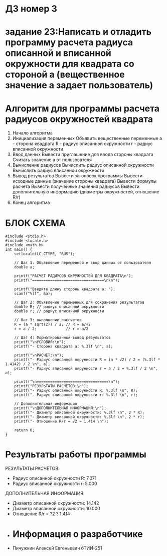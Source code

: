 # ДЗ номер 3
#  задание 23:Написать и отладить программу расчета радиуса описанной и вписанной окружности для квадрата со стороной  а (вещественное значение а задает пользователь)
# Алгоритм для программы расчета радиусов окружностей квадрата
1. Начало алгоритма
2. Инициализация переменных
Объявить вещественные переменные
a - сторона квадрата
R - радиус описанной окружности
r - радиус вписанной окружности
3. Ввод данных
Вывести приглашение для ввода стороны квадрата
Считать значение a от пользователя
4. Вычисление радиусов
Вычислить радиус описанной окружности
Вычислить радиус вписанной окружности
5. Вывод результатов
Вывести заголовок программы
Вывести исходные данные (значение стороны квадрата)
Вывести формулы расчета
Вывести полученные значения радиусов
Вывести дополнительную информацию (диаметры окружностей, отношение R/r)
6. Конец алгоритма

# БЛОК СХЕМА

~~~
#include <stdio.h>
#include <locale.h>
#include <math.h>
int main() {
    setlocale(LC_CTYPE, "RUS");

    // Шаг 1: Объявление переменной и ввод данных от пользователя
    double a;

    printf("РАСЧЕТ РАДИУСОВ ОКРУЖНОСТЕЙ ДЛЯ КВАДРАТА\n");
    printf("================================\n\n");

    printf("Введите длину стороны квадрата a: ");
    scanf("%lf", &a);

    // Шаг 2: Объявление переменных для сохранения результатов
    double R; // радиус описанной окружности
    double r; // радиус вписанной окружности

    // Шаг 3: выполнение рассчетов
    R = (a * sqrt(2)) / 2; // R = a/√2
    r = a / 2;             // r = a/2

    // Шаг 4: Форматированный вывод результатов
    printf("\nУСЛОВИЯ:\n");
    printf("- Сторона квадрата a: %.3lf \n", a);

    printf("\nРАСЧЕТ:\n");
    printf("- Радиус описанной окружности R = (a * √2) / 2 = (%.3lf * 1.4142) / 2 \n", a);
    printf("- Радиус вписанной окружности r = a / 2 = %.3lf / 2 \n", a);

    printf("\n================================\n");
    printf("РЕЗУЛЬТАТЫ РАСЧЕТОВ:\n");
    printf("- Радиус описанной окружности R: %.3lf \n", R);
    printf("- Радиус вписанной окружности r: %.3lf \n", r);

    // Дополнительная информация
    printf("\nДОПОЛНИТЕЛЬНАЯ ИНФОРМАЦИЯ:\n");
    printf("- Диаметр описанной окружности: %.3lf \n", 2 * R);
    printf("- Диаметр вписанной окружности: %.3lf \n", 2 * r);
    printf("- Отношение R/r = √2 ≈ 1.414 \n");

    return 0;
}
~~~
# Результаты работы программы
РЕЗУЛЬТАТЫ РАСЧЕТОВ:
- Радиус описанной окружности R: 7.071
- Радиус вписанной окружности r: 5.000

ДОПОЛНИТЕЛЬНАЯ ИНФОРМАЦИЯ:
- Диаметр описанной окружности: 14.142
- Диаметр вписанной окружности: 10.000
- Отношение R/r = ?2 ? 1.414
- # Информация о разработчике
- Пичужкин Алексей Евгеньевич бТИИ-251
